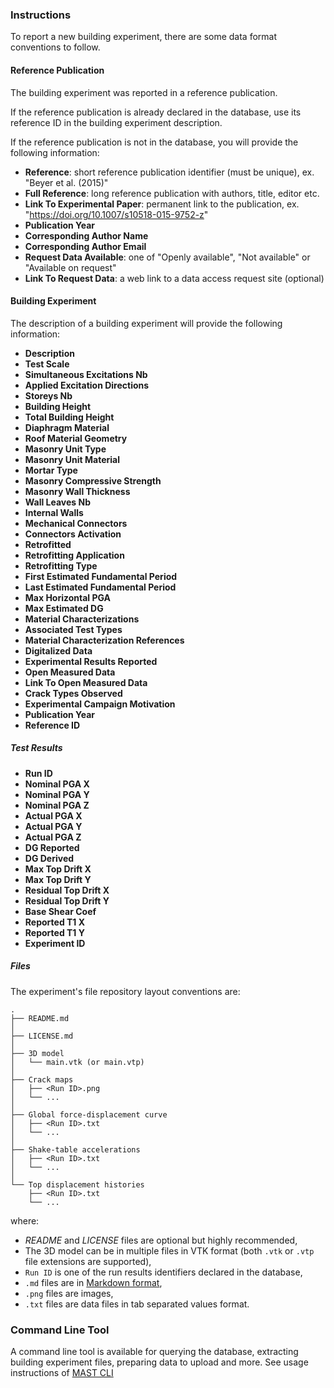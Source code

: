 ### Instructions

To report a new building experiment, there are some data format conventions to follow.

#### Reference Publication

The building experiment was reported in a reference publication.

If the reference publication is already declared in the database, use its reference ID in the building experiment description.

If the reference publication is not in the database, you will provide the following information:

- **Reference**: short reference publication identifier (must be unique), ex. "Beyer et al. (2015)"
- **Full Reference**: long reference publication with authors, title, editor etc.
- **Link To Experimental Paper**: permanent link to the publication, ex. "https://doi.org/10.1007/s10518-015-9752-z"
- **Publication Year**
- **Corresponding Author Name**
- **Corresponding Author Email**
- **Request Data Available**: one of "Openly available", "Not available" or "Available on request"
- **Link To Request Data**: a web link to a data access request site (optional)

#### Building Experiment

The description of a building experiment will provide the following information:

- **Description**
- **Test Scale**
- **Simultaneous Excitations Nb**
- **Applied Excitation Directions**
- **Storeys Nb**
- **Building Height**
- **Total Building Height**
- **Diaphragm Material**
- **Roof Material Geometry**
- **Masonry Unit Type**
- **Masonry Unit Material**
- **Mortar Type**
- **Masonry Compressive Strength**
- **Masonry Wall Thickness**
- **Wall Leaves Nb**
- **Internal Walls**
- **Mechanical Connectors**
- **Connectors Activation**
- **Retrofitted**
- **Retrofitting Application**
- **Retrofitting Type**
- **First Estimated Fundamental Period**
- **Last Estimated Fundamental Period**
- **Max Horizontal PGA**
- **Max Estimated DG**
- **Material Characterizations**
- **Associated Test Types**
- **Material Characterization References**
- **Digitalized Data**
- **Experimental Results Reported**
- **Open Measured Data**
- **Link To Open Measured Data**
- **Crack Types Observed**
- **Experimental Campaign Motivation**
- **Publication Year**
- **Reference ID**

##### Test Results

- **Run ID**
- **Nominal PGA X**
- **Nominal PGA Y**
- **Nominal PGA Z**
- **Actual PGA X**
- **Actual PGA Y**
- **Actual PGA Z**
- **DG Reported**
- **DG Derived**
- **Max Top Drift X**
- **Max Top Drift Y**
- **Residual Top Drift X**
- **Residual Top Drift Y**
- **Base Shear Coef**
- **Reported T1 X**
- **Reported T1 Y**
- **Experiment ID**

##### Files

The experiment's file repository layout conventions are:

```
.
├── README.md
│
├── LICENSE.md
│
├── 3D model
│   └── main.vtk (or main.vtp)
│
├── Crack maps
│   ├── <Run ID>.png
│   └── ...
│
├── Global force-displacement curve
│   ├── <Run ID>.txt
│   └── ...
│
├── Shake-table accelerations
│   ├── <Run ID>.txt
│   └── ...
│
└── Top displacement histories
    ├── <Run ID>.txt
    └── ...
```

where:

- _README_ and _LICENSE_ files are optional but highly recommended,
- The 3D model can be in multiple files in VTK format (both `.vtk` or `.vtp` file extensions are supported),
- `Run ID` is one of the run results identifiers declared in the database,
- `.md` files are in [Markdown format](https://commonmark.org/),
- `.png` files are images,
- `.txt` files are data files in tab separated values format.

### Command Line Tool

A command line tool is available for querying the database, extracting building experiment files, preparing data to upload and more. See usage instructions of [MAST CLI](https://github.com/EPFL-ENAC/eesd-mast-cli)
